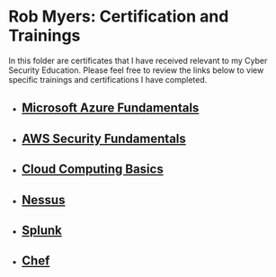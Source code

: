 # Rob Myers: Certification and Trainings

In this folder are certificates that I have received relevant to my Cyber Security Education. Please feel free to review the links below to view specific trainings and certifications I have completed. 

* ## [Microsoft Azure Fundamentals](IMAGE/1.md) 

* ## [AWS Security Fundamentals](IMAGE/2.md) 

* ## [Cloud Computing Basics](IMAGE/3.md) 
 
* ## [Nessus](IMAGE/5.md) 

* ## [Splunk](IMAGE/6.md) 

* ## [Chef](IMAGE/4.md) 











